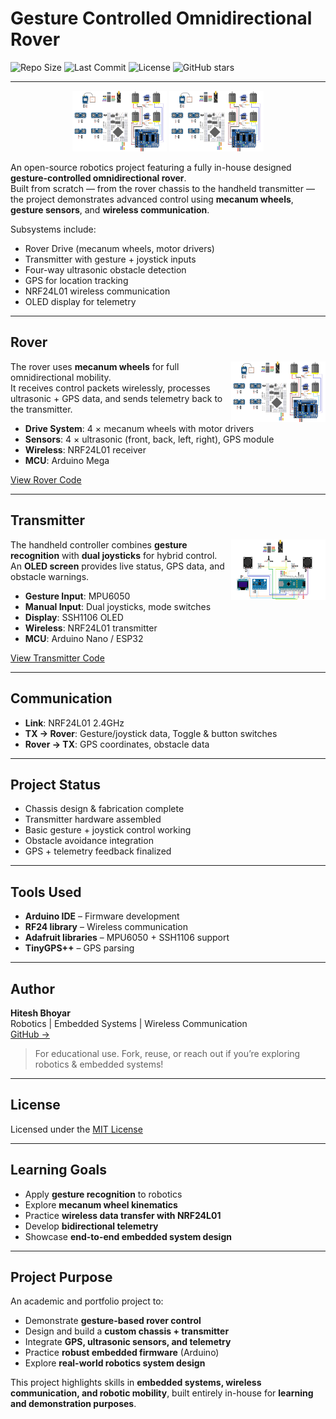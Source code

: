 #  Gesture Controlled Omnidirectional Rover

![Repo Size](https://img.shields.io/github/repo-size/hiteshbhoyar03/Gesture-controlled-rover)
![Last Commit](https://img.shields.io/github/last-commit/hiteshbhoyar03/Gesture-controlled-rover)
![License](https://img.shields.io/github/license/hiteshbhoyar03/Gesture-controlled-rover)
![GitHub stars](https://img.shields.io/github/stars/hiteshbhoyar03/Gesture-controlled-rover?style=social)

---
<p align="center">
<img width="30%" src="https://github.com/hiteshbhoyar03/Gesture-controlled-rover/blob/main/rover%20receiver%20circuit.png">
<img width="30%" src="https://github.com/hiteshbhoyar03/Gesture-controlled-rover/blob/main/rover%20receiver%20circuit.png">
</p>

An open-source robotics project featuring a fully in-house designed **gesture-controlled omnidirectional rover**.  
Built from scratch — from the rover chassis to the handheld transmitter — the project demonstrates advanced control using **mecanum wheels**, **gesture sensors**, and **wireless communication**.

Subsystems include:

- Rover Drive (mecanum wheels, motor drivers)  
- Transmitter with gesture + joystick inputs  
- Four-way ultrasonic obstacle detection  
- GPS for location tracking  
- NRF24L01 wireless communication  
- OLED display for telemetry  

---

##  Rover

<a href="rover/">
<img align="right" width="30%" src="https://github.com/hiteshbhoyar03/Gesture-controlled-rover/blob/main/rover%20receiver%20circuit.png">
</a>

The rover uses **mecanum wheels** for full omnidirectional mobility.  
It receives control packets wirelessly, processes ultrasonic + GPS data, and sends telemetry back to the transmitter.

- **Drive System**: 4 × mecanum wheels with motor drivers  
- **Sensors**: 4 × ultrasonic (front, back, left, right), GPS module  
- **Wireless**: NRF24L01 receiver  
- **MCU**: Arduino Mega  

[View Rover Code](https://github.com/hiteshbhoyar03/Gesture-controlled-rover/tree/main/rover)

---

##  Transmitter

<a href="transmitter/">
<img align="right" width="30%" src="https://github.com/hiteshbhoyar03/Gesture-controlled-rover/blob/main/transmitter%20circuit%20with%20oled%20updated.png">
</a>

The handheld controller combines **gesture recognition** with **dual joysticks** for hybrid control.  
An **OLED screen** provides live status, GPS data, and obstacle warnings.

- **Gesture Input**: MPU6050  
- **Manual Input**: Dual joysticks, mode switches  
- **Display**: SSH1106 OLED  
- **Wireless**: NRF24L01 transmitter  
- **MCU**: Arduino Nano / ESP32  

[View Transmitter Code](https://github.com/hiteshbhoyar03/Gesture-controlled-rover/tree/main/transmitter)

---

##  Communication

- **Link**: NRF24L01 2.4GHz  
- **TX → Rover**: Gesture/joystick data, Toggle & button switches  
- **Rover → TX**: GPS coordinates, obstacle data  

---

##  Project Status

- Chassis design & fabrication complete  
- Transmitter hardware assembled  
- Basic gesture + joystick control working  
- Obstacle avoidance integration  
- GPS + telemetry feedback finalized  

---

##  Tools Used

- **Arduino IDE** – Firmware development  
- **RF24 library** – Wireless communication  
- **Adafruit libraries** – MPU6050 + SSH1106 support  
- **TinyGPS++** – GPS parsing  

---

##  Author

**Hitesh Bhoyar**  
Robotics | Embedded Systems | Wireless Communication  
[GitHub →](https://github.com/hiteshbhoyar03)

> For educational use. Fork, reuse, or reach out if you’re exploring robotics & embedded systems!

---

##  License

Licensed under the [MIT License](LICENSE)

---

##  Learning Goals

- Apply **gesture recognition** to robotics  
- Explore **mecanum wheel kinematics**  
- Practice **wireless data transfer with NRF24L01**  
- Develop **bidirectional telemetry**  
- Showcase **end-to-end embedded system design**  

---

##  Project Purpose

An academic and portfolio project to:

- Demonstrate **gesture-based rover control**  
- Design and build a **custom chassis + transmitter**  
- Integrate **GPS, ultrasonic sensors, and telemetry**  
- Practice **robust embedded firmware** (Arduino)  
- Explore **real-world robotics system design**  

This project highlights skills in **embedded systems, wireless communication, and robotic mobility**, built entirely in-house for **learning and demonstration purposes**.
